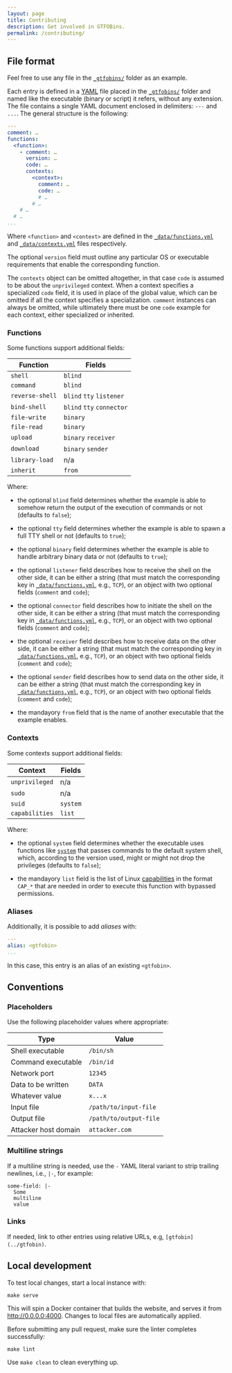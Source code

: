 ```yaml
---
layout: page
title: Contributing
description: Get involved in GTFOBins.
permalink: /contributing/
---
```


## File format

Feel free to use any file in the [`_gtfobins/`] folder as an example.

Each entry is defined in a [YAML][] file placed in the [`_gtfobins/`][] folder and named like the executable (binary or script) it refers, without any extension. The file contains a single YAML document enclosed in delimiters: `---` and `...`. The general structure is the following:

```yaml
---
comment: …
functions:
  <function>:
    - comment: …
      version: …
      code: …
      contexts:
        <context>:
          comment: …
          code: …
          # …
        # …
    # …
  # …
...
```

Where `<function>` and `<context>` are defined in the [`_data/functions.yml`][] and [`_data/contexts.yml`][] files respectively.

The optional `version` field must outline any particular OS or executable requirements that enable the corresponding function.

The `contexts` object can be omitted altogether, in that case `code` is assumed to be about the `unprivileged` context. When a context specifies a specialized `code` field, it is used in place of the global value, which can be omitted if all the context specifies a specialization. `comment` instances can always be omitted, while ultimately there must be one `code` example for each context, either specialized or inherited.

### Functions

Some functions support additional fields:

| Function        | Fields                    |
|-----------------|---------------------------|
| `shell`         | `blind`                   |
| `command`       | `blind`                   |
| `reverse-shell` | `blind` `tty` `listener`  |
| `bind-shell`    | `blind` `tty` `connector` |
| `file-write`    | `binary`                  |
| `file-read`     | `binary`                  |
| `upload`        | `binary` `receiver`       |
| `download`      | `binary` `sender`         |
| `library-load`  | n/a                       |
| `inherit`       | `from`                    |

Where:

- the optional `blind` field determines whether the example is able to somehow return the output of the execution of commands or not (defaults to `false`);

- the optional `tty` field determines whether the example is able to spawn a full TTY shell or not (defaults to `true`);

- the optional `binary` field determines whether the example is able to handle arbitrary binary data or not (defaults to `true`);

- the optional `listener` field describes how to receive the shell on the other side, it can be either a string (that must match the corresponding key in [`_data/functions.yml`][], e.g., `TCP`), or an object with two optional fields (`comment` and `code`);

- the optional `connector` field describes how to initiate the shell on the other side, it can be either a string (that must match the corresponding key in [`_data/functions.yml`][], e.g., `TCP`), or an object with two optional fields (`comment` and `code`);

- the optional `receiver` field describes how to receive data on the other side, it can be either a string (that must match the corresponding key in [`_data/functions.yml`][], e.g., `TCP`), or an object with two optional fields (`comment` and `code`);

- the optional `sender` field describes how to send data on the other side, it can be either a string (that must match the corresponding key in [`_data/functions.yml`][], e.g., `TCP`), or an object with two optional fields (`comment` and `code`);

- the mandayory `from` field that is the name of another executable that the example enables.

### Contexts

Some contexts support additional fields:

| Context        | Fields   |
|----------------|----------|
| `unprivileged` | n/a      |
| `sudo`         | n/a      |
| `suid`         | `system` |
| `capabilities` | `list`   |

Where:

- the optional `system` field determines whether the executable uses functions like [`system`](https://man7.org/linux/man-pages/man3/system.3.html) that passes commands to the default system shell, which, according to the version used, might or might not drop the privileges (defaults to `false`);

- the mandayory `list` field is the list of Linux [capabilities](https://man7.org/linux/man-pages/man7/capabilities.7.html) in the format `CAP_*` that are needed in order to execute this function with bypassed permissions.

### Aliases

Additionally, it is possible to add _aliases_ with:

```yaml
---
alias: <gtfobin>
...
```

In this case, this entry is an alias of an existing `<gtfobin>`.

## Conventions

### Placeholders

Use the following placeholder values where appropriate:

| Type                 | Value                  |
|----------------------|------------------------|
| Shell executable     | `/bin/sh`              |
| Command executable   | `/bin/id`              |
| Network port         | `12345`                |
| Data to be written   | `DATA`                 |
| Whatever value       | `x...x`                |
| Input file           | `/path/to/input-file`  |
| Output file          | `/path/to/output-file` |
| Attacker host domain | `attacker.com`         |

### Multiline strings

If a multiline string is needed, use the `-` YAML literal variant to strip trailing newlines, i.e., `|-`, for example:

```
some-field: |-
  Some
  multiline
  value
```

### Links

If needed, link to other entries using relative URLs, e.g, `[gtfobin](../gtfobin)`.

## Local development

To test local changes, start a local instance with:

```
make serve
```

This will spin a Docker container that builds the website, and serves it from <http://0.0.0.0:4000>. Changes to local files are automatically applied.

Before submitting any pull request, make sure the linter completes successfully:

```
make lint
```

Use `make clean` to clean everything up.

[YAML]: https://yaml.org/
[`_data/functions.yml`]: https://github.com/GTFOBins/GTFOBins.github.io/blob/master/_data/functions.yml
[`_data/contexts.yml`]: https://github.com/GTFOBins/GTFOBins.github.io/blob/master/_data/contexts.yml
[`_gtfobins/`]: https://github.com/GTFOBins/GTFOBins.github.io/tree/master/_gtfobins
